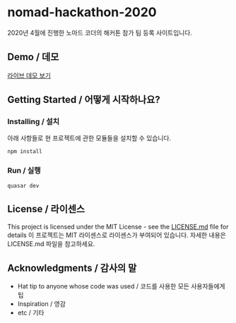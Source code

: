 # nomad-hackathon-2020

2020년 4월에 진행한 노마드 코더의 해커톤 참가 팀 등록 사이트입니다.

## Demo / 데모

[라이브 데모 보기](https://nomadcoderhackathon.netlify.app/#/)

## Getting Started / 어떻게 시작하나요?

### Installing / 설치

아래 사항들로 현 프로젝트에 관한 모듈들을 설치할 수 있습니다.

```
npm install
```

### Run / 실행

```
quasar dev
```

## License / 라이센스

This project is licensed under the MIT License - see the [LICENSE.md](https://gist.github.com/PurpleBooth/LICENSE.md) file for details
이 프로젝트는 MIT 라이센스로 라이센스가 부여되어 있습니다. 자세한 내용은 LICENSE.md 파일을 참고하세요.

## Acknowledgments / 감사의 말

- Hat tip to anyone whose code was used / 코드를 사용한 모든 사용자들에게 팁
- Inspiration / 영감
- etc / 기타

